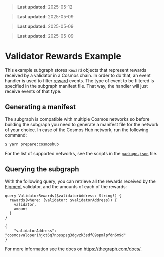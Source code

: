 > **Last updated:** 2025-05-12

> **Last updated:** 2025-05-09

> **Last updated:** 2025-05-09

> **Last updated:** 2025-05-09

# Validator Rewards Example

This example subgraph stores `Reward` objects that represent rewards received by a validator in a Cosmos chain. In order to do that, an event handler is used to filter [reward](https://github.com/cosmos/cosmos-sdk/blob/13378bd2cfb9695da6477494e449b0a3bca9bc94/x/distribution/spec/06_events.md) events. The type of event to be filtered is specified in the subgraph manifest file. That way, the handler will just receive events of that type.

## Generating a manifest

The subgraph is compatible with multiple Cosmos networks so before building the subgraph you need to generate a manifest file for the network of your choice. In case of the Cosmos Hub network, run the following command:

```shell
$ yarn prepare:cosmoshub
```

For the list of supported networks, see the scripts in the [`package.json`](package.json) file.

## Querying the subgraph

With the following query, you can retrieve all the rewards received by the [Figment](https://atomscan.com/validators/cosmosvaloper1hjct6q7npsspsg3dgvzk3sdf89spmlpfdn6m9d) validator, and the amounts of each of the rewards:

```
query ValidatorRewards($validatorAddress: String!) {
  rewards(where: {validator: $validatorAddress}) {
    validator,
    amount
  }
}
```
```
{
    "validatorAddress": "cosmosvaloper1hjct6q7npsspsg3dgvzk3sdf89spmlpfdn6m9d"
}
```

For more information see the docs on https://thegraph.com/docs/.
